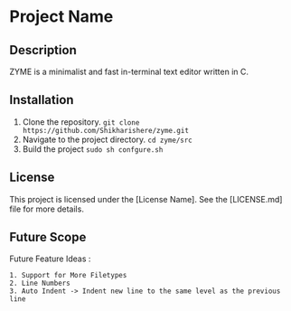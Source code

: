 # Project Name

## Description

ZYME is a minimalist and fast in-terminal text editor written in C.

## Installation

1. Clone the repository. 
   `git clone https://github.com/Shikharishere/zyme.git`
2. Navigate to the project directory.
    `cd zyme/src`
4. Build the project
    `sudo sh confgure.sh`

## License

This project is licensed under the [License Name]. See the [LICENSE.md] file for more details.

## Future Scope

Future Feature Ideas : 

	1. Support for More Filetypes 
	2. Line Numbers 
	3. Auto Indent -> Indent new line to the same level as the previous line
